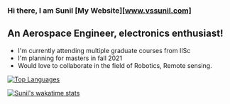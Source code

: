 ### Hi there, I am Sunil [My Website][www.vssunil.com]

## An Aerospace Engineer, electronics enthusiast!
- I'm currently attending multiple graduate courses from IISc
- I'm planning for masters in fall 2021 
- Would love to collaborate in the field of Robotics, Remote sensing.

[![Top Languages](https://github-readme-stats.vercel.app/api/top-langs/?username=PVSSLR&layout=compact)](https://github.com/PVSSLR/github-readme-stats)

[![Sunil's wakatime stats](https://github-readme-stats.vercel.app/api/wakatime?username=PVSSLR)](https://github.com/PVSSLR/github-readme-stats)
